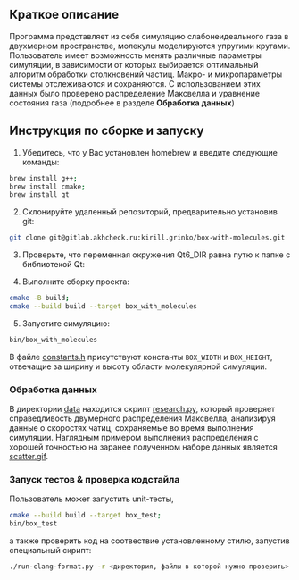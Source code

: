 ## Краткое описание

Программа представляет из себя симуляцию слабонеидеального газа в двухмерном пространстве, молекулы моделируются упругими кругами. Пользователь имеет возможность менять различные параметры симуляции, в зависимости от которых выбирается оптимальный алгоритм обработки столкновений частиц. Макро- и микропараметры системы отслеживаются и сохраняются. C использованием этих данных было проверено распределение Максвелла и уравнение состояния газа (подробнее в разделе **Обработка данных**)

## Инструкция по сборке и запуску 

1) Убедитесь, что у Вас установлен homebrew и введите следующие команды:

  ```sh
  brew install g++;
  brew install cmake;
  brew install qt
  ```

2) Склонируйте удаленный репозиторий, предварительно установив git:

  ```sh
  git clone git@gitlab.akhcheck.ru:kirill.grinko/box-with-molecules.git
  ```

3) Проверьте, что переменная окружения Qt6_DIR равна путю к папке с библиотекой Qt:

4) Выполните сборку проекта:

  ```sh
  cmake -B build;
  cmake --build build --target box_with_molecules
  ```

5) Запустите симуляцию:
  ```sh
  bin/box_with_molecules
  ```

В файле [constants.h](include/constants.h) присутствуют константы `BOX_WIDTH` и `BOX_HEIGHT`, отвечащие за ширину и высоту области молекулярной симуляции.


### Обработка данных

В директории [data](data/) находится скрипт [research.py](data/research.py), который проверяет справедливость двумерного распределения Максвелла, анализируя данные о скоростях чатиц, сохраняемые во время выполнения симуляции. Наглядным примером выполнения распределения с хорошей точностью на заранее полученном наборе данных является [scatter.gif](data/scatter.gif).

### Запуск тестов & проверка кодстайла

Пользователь может запустить unit-тесты,

  ```sh
  cmake --build build --target box_test;
  bin/box_test
  ``` 

а также проверить код на соотвествие установленному стилю, запустив специальный скрипт:

  ```sh
  ./run-clang-format.py -r <директория, файлы в которой нужно проверить>
  ```